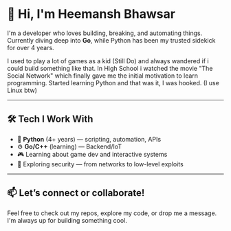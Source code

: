 # 👋 Hi, I'm Heemansh Bhawsar

I'm a developer who loves building, breaking, and automating things.  
Currently diving deep into **Go**, while Python has been my trusted sidekick for over 4 years.

I used to play a lot of games as a kid (Still Do) and always wandered if i could build something like that. In High School i watched the movie "The Social Network" which finally gave me the initial motivation to learn programming. Started learning Python and that was it, I was hooked. (I use Linux btw)

---

## 🛠️ Tech I Work With

- 🐍 **Python** (4+ years) — scripting, automation, APIs  
- ⚙️ **Go/C++** (learning) — Backend/IoT
- 🎮 Learning about game dev and interactive systems  
- 🔐 Exploring security — from networks to low-level exploits  

---

## 📫 Let’s connect or collaborate!

Feel free to check out my repos, explore my code, or drop me a message. I'm always up for building something cool.
